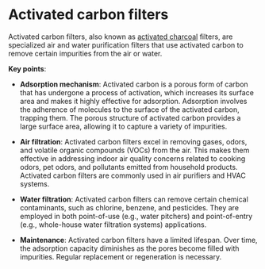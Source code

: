 <!--
source: gpt-3 + jph editing
tags: filters
-->

# Activated carbon filters

Activated carbon filters, also known as [activated charcoal](../activated-charcoal/) filters, are specialized air and water purification filters that use activated carbon to remove certain impurities from the air or water.

**Key points**:

* **Adsorption mechanism**: Activated carbon is a porous form of carbon that has undergone a process of activation, which increases its surface area and makes it highly effective for adsorption. Adsorption involves the adherence of molecules to the surface of the activated carbon, trapping them. The porous structure of activated carbon provides a large surface area, allowing it to capture a variety of impurities.

* **Air filtration**: Activated carbon filters excel in removing gases, odors, and volatile organic compounds (VOCs) from the air. This makes them effective in addressing indoor air quality concerns related to cooking odors, pet odors, and pollutants emitted from household products. Activated carbon filters are commonly used in air purifiers and HVAC systems.

* **Water filtration**: Activated carbon filters can remove certain chemical contaminants, such as chlorine, benzene, and pesticides. They are employed in both point-of-use (e.g., water pitchers) and point-of-entry (e.g., whole-house water filtration systems) applications.

* **Maintenance**: Activated carbon filters have a limited lifespan. Over time, the adsorption capacity diminishes as the pores become filled with impurities. Regular replacement or regeneration is necessary.
